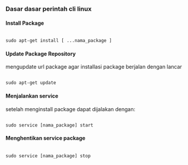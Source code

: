 ### Dasar dasar perintah cli linux

#### Install Package

```wsl

sudo apt-get install [ ...nama_package ]

```

#### Update Package Repository

mengupdate url package agar installasi package berjalan dengan lancar

```wsl

sudo apt-get update

```

#### Menjalankan service

setelah menginstall package dapat dijalakan dengan:

```wsl

sudo service [nama_package] start

```

#### Menghentikan service package

```wsl

sudo service [nama_package] stop

```